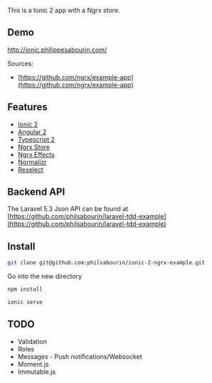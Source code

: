 This is a Ionic 2 app with a Ngrx store.

## Demo
http://ionic.philippesabourin.com/

Sources:
  * [https://github.com/ngrx/example-app](https://github.com/ngrx/example-app)

## Features
  * [Ionic 2](http://ionicframework.com/)
  * [Angular 2](https://angular.io/)
  * [Typescript 2](https://www.typescriptlang.org/)
  * [Ngrx Store](https://github.com/ngrx/store)
  * [Ngrx Effects](https://github.com/ngrx/effects)
  * [Normalizr](https://github.com/paularmstrong/normalizr)
  * [Reselect](https://github.com/reactjs/reselect)

## Backend API
The Laravel 5.3 Json API can be found at [https://github.com/philsabourin/laravel-tdd-example](https://github.com/philsabourin/laravel-tdd-example)

## Install

```bash
git clone git@github.com:philsabourin/ionic-2-ngrx-example.git
```

Go into the new directory
```bash
npm install
```

```bash
ionic serve
```

## TODO
  * Validation
  * Roles
  * Messages - Push notifications/Websocket
  * Moment.js
  * Immutable.js